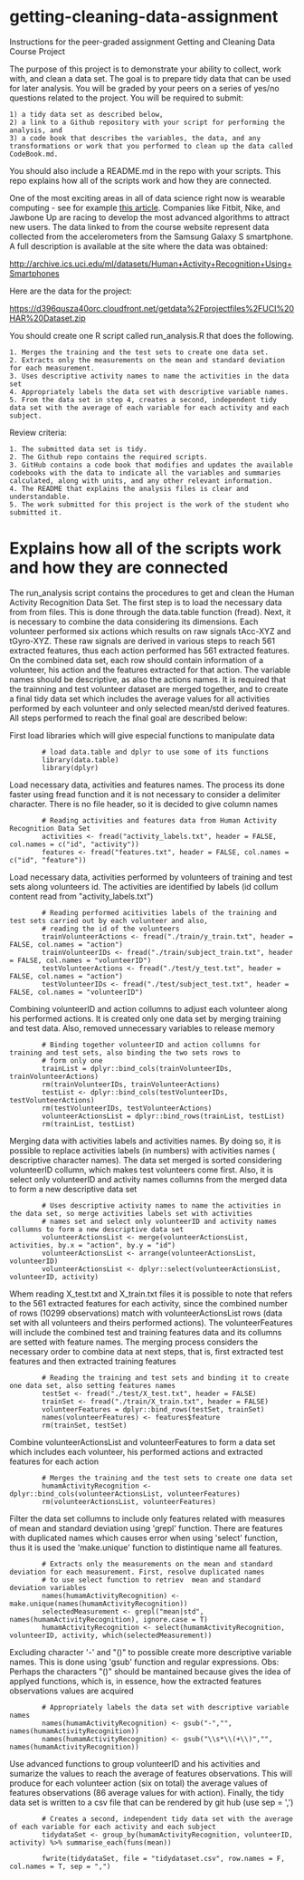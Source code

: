 # getting-cleaning-data-assignment

Instructions for the peer-graded assignment Getting and Cleaning Data Course Project

The purpose of this project is to demonstrate your ability to collect, work with, and clean a data set. The goal is to prepare tidy data that can be used for later analysis. You will be graded by your peers on a series of yes/no questions related to the project. You will be required to submit: 

	1) a tidy data set as described below, 
	2) a link to a Github repository with your script for performing the analysis, and 
	3) a code book that describes the variables, the data, and any transformations or work that you performed to clean up the data called CodeBook.md. 

You should also include a README.md in the repo with your scripts. This repo explains how all of the scripts work and how they are connected.

One of the most exciting areas in all of data science right now is wearable computing - see for example [this article](http://www.insideactivitytracking.com/data-science-activity-tracking-and-the-battle-for-the-worlds-top-sports-brand/). Companies like Fitbit, Nike, and Jawbone Up are racing to develop the most advanced algorithms to attract new users. The data linked to from the course website represent data collected from the accelerometers from the Samsung Galaxy S smartphone. A full description is available at the site where the data was obtained:

http://archive.ics.uci.edu/ml/datasets/Human+Activity+Recognition+Using+Smartphones

Here are the data for the project:

https://d396qusza40orc.cloudfront.net/getdata%2Fprojectfiles%2FUCI%20HAR%20Dataset.zip

You should create one R script called run_analysis.R that does the following.

	1. Merges the training and the test sets to create one data set.
	2. Extracts only the measurements on the mean and standard deviation for each measurement.
	3. Uses descriptive activity names to name the activities in the data set
	4. Appropriately labels the data set with descriptive variable names.
	5. From the data set in step 4, creates a second, independent tidy data set with the average of each variable for each activity and each subject.

Review criteria:
 
	1. The submitted data set is tidy.
	2. The Github repo contains the required scripts.
	3. GitHub contains a code book that modifies and updates the available codebooks with the data to indicate all the variables and summaries calculated, along with units, and any other relevant information.
	4. The README that explains the analysis files is clear and understandable.
	5. The work submitted for this project is the work of the student who submitted it.
	
# Explains how all of the scripts work and how they are connected

The run_analysis script contains the procedures to get and clean the Human Activity Recognition Data Set. The first step is to load the necessary data from from files. This is done through the data.table function (fread). Next, it is necessary to combine the data considering its dimensions. Each volunteer performed six actions which results on raw signals tAcc-XYZ and tGyro-XYZ. These raw signals are derived in various steps to reach 561 extracted features, thus each action performed has 561 extracted features. On the combined data set, each row should contain information of a volunteer, his action and the features extracted for that action. The variable names should be descriptive, as also the actions names. 
It is required that the trainning and test volunteer dataset are merged together, and to create a final tidy data set which includes the average values for all activities performed by each volunteer and only selected mean/std derived features. All steps performed to reach the final goal are described below:

First load libraries which will give especial functions to manipulate data 
```{r}
        # load data.table and dplyr to use some of its functions
        library(data.table)
        library(dplyr)
```

Load necessary data, activities and features names. The process its done faster using fread function and it is not necessary to consider a delimiter character. There is no file header, so it is decided to give column names
```{r}
        # Reading activities and features data from Human Activity Recognition Data Set
        activities <- fread("activity_labels.txt", header = FALSE, col.names = c("id", "activity"))
        features <- fread("features.txt", header = FALSE, col.names = c("id", "feature"))
```

Load necessary data, activities performed by volunteers of training and test sets along volunteers id. The activities are identified by labels (id collum content read from "activity_labels.txt")
```{r}
        # Reading performed acitivities labels of the training and test sets carried out by each volunteer and also, 
        # reading the id of the volunteers
        trainVolunteerActions <- fread("./train/y_train.txt", header = FALSE, col.names = "action")
        trainVolunteerIDs <- fread("./train/subject_train.txt", header = FALSE, col.names = "volunteerID")
        testVolunteerActions <- fread("./test/y_test.txt", header = FALSE, col.names = "action")
        testVolunteerIDs <- fread("./test/subject_test.txt", header = FALSE, col.names = "volunteerID")
```

Combining volunteerID and action collumns to adjust each volunteer along his performed actions. It is created only one data set by merging training and test data. Also, removed unnecessary variables to release memory
```{r}
        # Binding together volunteerID and action collumns for training and test sets, also binding the two sets rows to
        # form only one
        trainList = dplyr::bind_cols(trainVolunteerIDs, trainVolunteerActions)
        rm(trainVolunteerIDs, trainVolunteerActions)
        testList <- dplyr::bind_cols(testVolunteerIDs, testVolunteerActions)
        rm(testVolunteerIDs, testVolunteerActions)
        volunteerActionsList = dplyr::bind_rows(trainList, testList)
        rm(trainList, testList)
```

Merging data with activities labels and activities names. By doing so, it is possible to replace activities labels (in numbers) with activities names ( descriptive character names). The data set merged is sorted considering volunteerID collumn, which makes test volunteers come first. Also, it is select only volunteerID and activity names collumns from the merged data to form a new descriptive data set
```{r}
        # Uses descriptive activity names to name the activities in the data set, so merge activities labels set with activities
        # names set and select only volunteerID and activity names collumns to form a new descriptive data set
        volunteerActionsList <- merge(volunteerActionsList, activities, by.x = "action", by.y = "id")
        volunteerActionsList <- arrange(volunteerActionsList, volunteerID)
        volunteerActionsList <- dplyr::select(volunteerActionsList, volunteerID, activity)
```
        
Whem reading X_test.txt and X_train.txt files it is possible to note that refers to the 561 extracted features for each activity, since the combined number of rows (10299 observations) match with  volunteerActionsList rows (data set with all volunteers and theirs performed actions). The volunteerFeatures will include the combined test and training features data and its collumns are setted with feature names. The merging process considers the necessary order to combine data at next steps, that is, first extracted test features and then extracted training features
```{r}
        # Reading the training and test sets and binding it to create one data set, also setting features names
        testSet <- fread("./test/X_test.txt", header = FALSE)
        trainSet <- fread("./train/X_train.txt", header = FALSE)
        volunteerFeatures = dplyr::bind_rows(testSet, trainSet)
        names(volunteerFeatures) <- features$feature
        rm(trainSet, testSet)
```

Combine volunteerActionsList and volunteerFeatures to form a data set which includes each volunteer, his performed actions and extracted features for each action
```{r}
        # Merges the training and the test sets to create one data set
        humamActivityRecognition <- dplyr::bind_cols(volunteerActionsList, volunteerFeatures)
        rm(volunteerActionsList, volunteerFeatures)
```

Filter the data set collumns to include only features related with measures of mean and standard deviation using 'grepl' function. There are features with duplicated names which causes error when using 'select' function, thus it is used the 'make.unique' function to distintique name all features. 
```{r}
        # Extracts only the measurements on the mean and standard deviation for each measurement. First, resolve duplicated names
        # to use select function to retriev  mean and standard deviation variables
        names(humamActivityRecognition) <-  make.unique(names(humamActivityRecognition))
        selectedMeasurement <- grepl("mean|std", names(humamActivityRecognition), ignore.case = T)
        humamActivityRecognition <- select(humamActivityRecognition, volunteerID, activity, which(selectedMeasurement))
```

Excluding character '-' and "()" to possible create  more descriptive variable names. This is done using 'gsub' function and regular expressions. Obs: Perhaps the characters "()" should be mantained because gives the idea of applyed functions, which is, in essence, how the extracted features observations values are acquired  
```{r}
        # Appropriately labels the data set with descriptive variable names
        names(humamActivityRecognition) <- gsub("-","", names(humamActivityRecognition))
        names(humamActivityRecognition) <- gsub("\\s*\\(+\\)","", names(humamActivityRecognition))
```

Use advanced functions to group volunteerID and his activities and sumarize the values to reach the average of features observations. This will produce for each volunteer action (six on total) the average values of features observations (86 average values for with action). Finally, the tidy data set is written to a csv file that can be rendered by git hub (use sep = ',')
```{r}
        # Creates a second, independent tidy data set with the average of each variable for each activity and each subject
        tidydataSet <- group_by(humamActivityRecognition, volunteerID, activity) %>% summarise_each(funs(mean))
        
        fwrite(tidydataSet, file = "tidydataset.csv", row.names = F, col.names = T, sep = ",")
```
